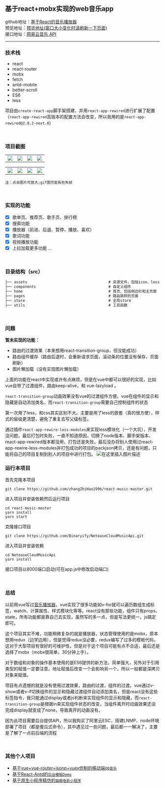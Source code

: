 ## 基于react+mobx实现的web音乐app

github地址：[基于React的音乐播放器](https://github.com/zhangZhiHao1996/react-music-master)  
预览地址：[预览地址(窗口大小变化时请刷新一下页面)](http://47.99.130.140/react-music/#/find)  
接口地址：[网易云音乐 API](https://github.com/Binaryify/NeteaseCloudMusicApi)
<hr/>

### 技术栈
 - react 
 - react-router
 - mobx
 - fetch
 - antd-mobile
 - better-scroll
 - ES6
 - less

项目由`create-react-app`脚手架搭建，并用`react-app-rewired`进行扩展了配置（`react-app-rewired`高版本的配置方法会改变，所以我用的是`react-app-rewired@2.0.2-next.0`）

<br/>

### 项目截图
<table>
	 <tr>
        <td><img src='https://img-blog.csdnimg.cn/20190308124144379.gif'></img></td>
        <td><img src='https://img-blog.csdnimg.cn/20190308124247852.gif'></img></td>
        <td><img src='https://img-blog.csdnimg.cn/20190308134737187.gif'></img></td>
         <td><img src='https://img-blog.csdnimg.cn/20190308134901875.gif'></img></td>
    </tr>
</table>
<table>
	 <tr>
        <td><img src='https://img-blog.csdnimg.cn/2019030813592034.png'></img></td>
        <td><img src='https://img-blog.csdnimg.cn/20190308140452717.gif'></img></td>
        <td><img src='https://img-blog.csdnimg.cn/20190308141114131.gif'></img></td>
        <td><img src='https://img-blog.csdnimg.cn/20190308140526928.gif'></img></td>
    </tr>
</table>

`注：点击图片可放大;gif图可能有些失帧`

<br/>


### 实现的功能
- [x] 歌单页、推荐页、歌手页、排行榜
- [x] 搜索功能
- [x] 播放器（前进、后退、暂停、播放、喜欢）
- [x] 歌词功能
- [x] 视频播放功能
- [x] 上拉加载更多功能
 ...
<br/>

### 目录结构（src）

```javascript
├── assets                                     # 资源文件，包括icon、less公共文件                     
├── components                                 # 自定义组件
├── home                                       # 首页、包括侧边栏和主页面
├── pages                                      # 路由跳转的页面
├── store                                      # 全局store
├── utils                                      # 工具函数                          
```

<br/>

### 问题
**暂未实现的功能：**
 - 路由的过渡效果（本来想用react-transition-group，但没能成功）
 - 路由组件缓存（路由后退时，会重新请求页面，滚动条的位置没有保存，页面刷新）  
 - 图片懒加载（没有实现图片懒加载）

上面的功能在react中实现或许有点麻烦，但是在vue中都可以很好的实现，比如vue自带了过渡组件，路由keep-alive，和 vue-lazyload 。

`react-transition-group`动画效果没有vue的过渡组件方便。vue在组件的显示和隐藏是自动添加类名，而`react-transition-group`需要自己控制组件的状态

第一次用了less，和css其实区别不大。主要是用了less的嵌套（真的很方便），样式的层级更清楚，避免了重复去写父级标签。

通过插件`react-app-rewire-less-modules`来实现less模块化（一个大坑），开发没问题，最后打包时失败，一直不知道原因，切换了node版本、脚手架版本、react-app-rewired版本都没用，打包还是失败，最后没办将别人使用过react-app-rewire-less-modules并打包成功的项目的packjson拷贝，还是有问题，只能将自己的项目复制到别人的项目中进行打包。
![在这里插入图片描述](https://img-blog.csdnimg.cn/20190308112858285.png?x-oss-process=image/watermark,type_ZmFuZ3poZW5naGVpdGk,shadow_10,text_aHR0cHM6Ly9ibG9nLmNzZG4ubmV0L3FxXzM3ODYwOTMw,size_16,color_FFFFFF,t_70)
<br/>


### 运行本项目
首先克隆本项目

```shell
git clone https://github.com/zhangZhiHao1996/react-music-master.git
```

进入项目并安装依赖然后运行项目

```shell
cd react-music-master
yarn install 
yarn start
```

克隆接口项目

```shell
git clone https://github.com/Binaryify/NeteaseCloudMusicApi.git
```

进入项目并安装依赖

```
cd NeteaseCloudMusicApi
yarn install 
```

接口项目以8000端口启动(可在app.js中修改启动端口)


<br/>


### 总结

以前用vue写过[音乐播放器](https://github.com/zhangZhiHao1996/vue-music-master)，vue实现了很多功能如v-for就可以遍历数组生成标签，watch、计算属性、样式模块化等等。react没有那些功能，组件只有props、state，所有功能都是靠自己去实现，虽然写的多一点，但是写法更统一，js搞定即可。

这个项目其实不难，功能稍微复杂的就是播放器，状态管理使用的是mobx，原本想用redux（边学边用），但是觉得redux没必要，redux编写了过多的模板代码，这对于大型项目有很好的可维护性，但是对于这个项目可能有点不合适，最后还是选择了mobx（mobx很简单，30分钟上手）。

对于数组和对象的操作基本使用的是ES6提供的新方法，简单强大，另外对于引用类型的赋值一定要注意，地址赋值后改变一个会影响另一个，所以一般都是深拷贝对象来赋值。

项目有点遗憾的就是没有使用过渡效果，路由的过渡，组件的过渡。vue通过v-show或者v-if切换组件的显示和隐藏过渡组件自动添加类名，但是react没有这些标签指令，我只能通过display或者js判断来实现组件的显示和隐藏，而`react-transition-group`是根据in来实现组件状态的改变，当组件离开时动画效果还没完成display就变成了none，导致离开的动画没有。

因为此项目需要后台提供API，所以我购买了阿里云ESC，搭建LNMP、node环境部署了项目（都是傻瓜式命令），其中遇见过一些问题，最后都一一解决了，主要是了解了一点前后端的流程

<br/>

### 其他个人项目

- [基于vue+vue-router+jsonp+vuex仿制的移动端`QQ音乐`](https://github.com/zhangZhiHao1996/vue-music-master)
- [基于React-Antd的`后台模板Demo`](https://github.com/zhangZhiHao1996/react-admin-master)
- [基于原生小程序精仿的`猫眼电影小程序`](https://github.com/zhangZhiHao1996/weapp-movie-master)

<br/>

